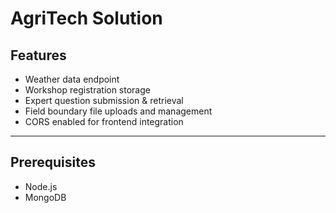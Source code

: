 # AgriTech Solution 



## Features

- Weather data endpoint
- Workshop registration storage
- Expert question submission & retrieval
- Field boundary file uploads and management
- CORS enabled for frontend integration

---

## Prerequisites

- Node.js 
- MongoDB 


